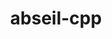 ---
title: "abseil-cpp"
layout: cache
categories: [package, develop]
meta: {"compilers": ["apple-clang@=16.0.0", "gcc@=10.3.0", "gcc@=11.1.0", "gcc@=11.4.0", "gcc@=12.4.0", "gcc@=13.2.0", "gcc@=9.4.0", "oneapi@=2024.2.1"], "num_specs": 56, "num_specs_by_stack": {"aws-pcluster-neoverse_v1": 3, "aws-pcluster-x86_64_v4": 6, "data-vis-sdk": 7, "e4s": 7, "e4s-cray-sles": 2, "e4s-neoverse-v2": 4, "e4s-neoverse_v1": 4, "e4s-oneapi": 3, "e4s-power": 1, "e4s-rocm-external": 3, "hep": 4, "ml-darwin-aarch64-mps": 2, "ml-linux-aarch64-cpu": 4, "ml-linux-aarch64-cuda": 4, "ml-linux-x86_64-cpu": 4, "ml-linux-x86_64-cuda": 4, "ml-linux-x86_64-rocm": 4, "root": 56}, "oss": ["amzn2", "sequoia", "sle_hpc15", "ubuntu20.04", "ubuntu22.04", "ubuntu24.04"], "platforms": ["darwin", "linux"], "stacks": ["aws-pcluster-neoverse_v1", "aws-pcluster-x86_64_v4", "data-vis-sdk", "e4s", "e4s-cray-sles", "e4s-neoverse-v2", "e4s-neoverse_v1", "e4s-oneapi", "e4s-power", "e4s-rocm-external", "hep", "ml-darwin-aarch64-mps", "ml-linux-aarch64-cpu", "ml-linux-aarch64-cuda", "ml-linux-x86_64-cpu", "ml-linux-x86_64-cuda", "ml-linux-x86_64-rocm", "root"], "targets": ["aarch64", "neoverse_v1", "neoverse_v2", "ppc64le", "x86_64_v3", "x86_64_v4"], "versions": ["20240722.0"]}
spec_details: [{"compiler": "gcc@=11.4.0", "hash": "23l3bfyov2a62fypblc35qmghrjlk3m5", "os": "ubuntu22.04", "platform": "linux", "size": "-", "stacks": ["e4s", "root"], "target": "x86_64_v3", "variants": ["build_system=cmake", "build_type=Release", "cxxstd=14", "generator=make", "~ipo", "+shared"], "versions": ["20240722.0"]}, {"compiler": "gcc@=11.4.0", "hash": "36wtmvlurcsouihqht44cok4tkvpgcxg", "os": "ubuntu22.04", "platform": "linux", "size": "-", "stacks": ["e4s", "e4s-rocm-external", "root"], "target": "x86_64_v3", "variants": ["build_system=cmake", "build_type=Release", "cxxstd=14", "generator=make", "~ipo", "+shared"], "versions": ["20240722.0"]}, {"compiler": "gcc@=11.1.0", "hash": "3jfv24n2y4uiif4h6q4whbgpsxp3ibqt", "os": "ubuntu20.04", "platform": "linux", "size": "-", "stacks": ["data-vis-sdk", "root"], "target": "x86_64_v3", "variants": ["build_system=cmake", "build_type=Release", "cxxstd=14", "generator=make", "~ipo", "+shared"], "versions": ["20240722.0"]}, {"compiler": "gcc@=12.4.0", "hash": "3qlky7tqulxwtdvr33ze3zmsop7s4jen", "os": "amzn2", "platform": "linux", "size": "-", "stacks": ["aws-pcluster-x86_64_v4", "root"], "target": "x86_64_v3", "variants": ["build_system=cmake", "build_type=Release", "cxxstd=14", "generator=make", "~ipo", "+shared"], "versions": ["20240722.0"]}, {"compiler": "gcc@=13.2.0", "hash": "3svdnc4e4q2n447briqwd5menkc3ggym", "os": "ubuntu24.04", "platform": "linux", "size": "-", "stacks": ["ml-linux-x86_64-cpu", "ml-linux-x86_64-cuda", "ml-linux-x86_64-rocm", "root"], "target": "x86_64_v3", "variants": ["build_system=cmake", "build_type=Release", "cxxstd=14", "generator=make", "~ipo", "+shared"], "versions": ["20240722.0"]}, {"compiler": "gcc@=13.2.0", "hash": "4qijyudxfmp2p44sopfda4vhhveg7anz", "os": "ubuntu24.04", "platform": "linux", "size": "-", "stacks": ["ml-linux-x86_64-cpu", "ml-linux-x86_64-cuda", "ml-linux-x86_64-rocm", "root"], "target": "x86_64_v3", "variants": ["build_system=cmake", "build_type=Release", "cxxstd=14", "generator=make", "~ipo", "+shared"], "versions": ["20240722.0"]}, {"compiler": "oneapi@=2024.2.1", "hash": "5dzg5uyw4cgbhhefgnfar5brwtd3k5tl", "os": "ubuntu22.04", "platform": "linux", "size": "-", "stacks": ["e4s-oneapi", "root"], "target": "x86_64_v3", "variants": ["build_system=cmake", "build_type=Release", "cxxstd=14", "generator=make", "~ipo", "+shared"], "versions": ["20240722.0"]}, {"compiler": "gcc@=11.4.0", "hash": "6feorysohdfnlo6l3sjsdxzrjdjvuj2d", "os": "ubuntu22.04", "platform": "linux", "size": "-", "stacks": ["e4s-neoverse_v1", "root"], "target": "neoverse_v1", "variants": ["build_system=cmake", "build_type=Release", "cxxstd=14", "generator=make", "~ipo", "+shared"], "versions": ["20240722.0"]}, {"compiler": "gcc@=11.4.0", "hash": "7lltsivt757iecblgew6inkfmeg4gmwf", "os": "ubuntu22.04", "platform": "linux", "size": "-", "stacks": ["e4s", "e4s-rocm-external", "root"], "target": "x86_64_v3", "variants": ["build_system=cmake", "build_type=Release", "cxxstd=14", "generator=make", "~ipo", "+shared"], "versions": ["20240722.0"]}, {"compiler": "gcc@=11.1.0", "hash": "7us7bdkrn6itbfdl672iwichvt7xbwrc", "os": "ubuntu20.04", "platform": "linux", "size": "-", "stacks": ["data-vis-sdk", "root"], "target": "x86_64_v3", "variants": ["build_system=cmake", "build_type=Release", "cxxstd=14", "generator=make", "~ipo", "+shared"], "versions": ["20240722.0"]}, {"compiler": "gcc@=13.2.0", "hash": "a34fngb62smifhsyltrifpoerkbky7zc", "os": "ubuntu24.04", "platform": "linux", "size": "-", "stacks": ["ml-linux-x86_64-cpu", "ml-linux-x86_64-cuda", "ml-linux-x86_64-rocm", "root"], "target": "x86_64_v3", "variants": ["build_system=cmake", "build_type=Release", "cxxstd=14", "generator=make", "~ipo", "+shared"], "versions": ["20240722.0"]}, {"compiler": "gcc@=11.1.0", "hash": "abpqtwnpyigtontyxu2klorrtp6v463q", "os": "ubuntu20.04", "platform": "linux", "size": "-", "stacks": ["data-vis-sdk", "root"], "target": "x86_64_v3", "variants": ["build_system=cmake", "build_type=Release", "cxxstd=14", "generator=make", "~ipo", "+shared"], "versions": ["20240722.0"]}, {"compiler": "gcc@=11.4.0", "hash": "aeq5esuloeqlhtx56c453tvefygw4yvp", "os": "ubuntu22.04", "platform": "linux", "size": "-", "stacks": ["e4s-neoverse_v1", "root"], "target": "neoverse_v1", "variants": ["build_system=cmake", "build_type=Release", "cxxstd=14", "generator=make", "~ipo", "+shared"], "versions": ["20240722.0"]}, {"compiler": "gcc@=11.1.0", "hash": "akb4qj2qzzlh3ycduzyscruh5vukk2vt", "os": "ubuntu20.04", "platform": "linux", "size": "-", "stacks": ["data-vis-sdk", "root"], "target": "x86_64_v3", "variants": ["build_system=cmake", "build_type=Release", "cxxstd=14", "generator=make", "~ipo", "+shared"], "versions": ["20240722.0"]}, {"compiler": "gcc@=13.2.0", "hash": "almrlhz4anfsqlcgvmjqurxmh5wd44hv", "os": "ubuntu24.04", "platform": "linux", "size": "-", "stacks": ["ml-linux-aarch64-cpu", "ml-linux-aarch64-cuda", "root"], "target": "aarch64", "variants": ["build_system=cmake", "build_type=Release", "cxxstd=14", "generator=make", "~ipo", "+shared"], "versions": ["20240722.0"]}, {"compiler": "oneapi@=2024.2.1", "hash": "b6gr52cogdaxkwhfxjrteb7z5vcyoj3e", "os": "ubuntu22.04", "platform": "linux", "size": "-", "stacks": ["e4s-oneapi", "root"], "target": "x86_64_v3", "variants": ["build_system=cmake", "build_type=Release", "cxxstd=14", "generator=make", "~ipo", "+shared"], "versions": ["20240722.0"]}, {"compiler": "gcc@=11.4.0", "hash": "bm4hsigmxwqzofa4f7ikwonm2da432nx", "os": "ubuntu22.04", "platform": "linux", "size": "-", "stacks": ["e4s-neoverse-v2", "root"], "target": "neoverse_v2", "variants": ["build_system=cmake", "build_type=Release", "cxxstd=14", "generator=make", "~ipo", "+shared"], "versions": ["20240722.0"]}, {"compiler": "gcc@=11.4.0", "hash": "bpx6rf6i5pr35tqu53l76h3nab6yljvt", "os": "ubuntu22.04", "platform": "linux", "size": "-", "stacks": ["e4s", "root"], "target": "x86_64_v3", "variants": ["build_system=cmake", "build_type=Release", "cxxstd=14", "generator=make", "~ipo", "+shared"], "versions": ["20240722.0"]}, {"compiler": "oneapi@=2024.2.1", "hash": "bw7oatelmitirkjb2gy545am5ihz6pb2", "os": "ubuntu22.04", "platform": "linux", "size": "-", "stacks": ["e4s-oneapi", "root"], "target": "x86_64_v3", "variants": ["build_system=cmake", "build_type=Release", "cxxstd=14", "generator=make", "~ipo", "+shared"], "versions": ["20240722.0"]}, {"compiler": "apple-clang@=16.0.0", "hash": "bxdb4zssg3s67ttfajeg7povkw2big37", "os": "sequoia", "platform": "darwin", "size": "-", "stacks": ["ml-darwin-aarch64-mps", "root"], "target": "aarch64", "variants": ["build_system=cmake", "build_type=Release", "cxxstd=14", "generator=make", "~ipo", "+shared"], "versions": ["20240722.0"]}, {"compiler": "gcc@=10.3.0", "hash": "c5luwjgjdrfrpwaddy62r2ryl3op47lf", "os": "sle_hpc15", "platform": "linux", "size": "-", "stacks": ["e4s-cray-sles", "root"], "target": "x86_64_v4", "variants": ["build_system=cmake", "build_type=Release", "cxxstd=14", "generator=make", "~ipo", "+shared"], "versions": ["20240722.0"]}, {"compiler": "gcc@=11.4.0", "hash": "cilk4fcbyolme7sfszk5xpjpqud2tw4f", "os": "ubuntu22.04", "platform": "linux", "size": "-", "stacks": ["hep", "root"], "target": "x86_64_v3", "variants": ["build_system=cmake", "build_type=Release", "cxxstd=14", "generator=make", "~ipo", "+shared"], "versions": ["20240722.0"]}, {"compiler": "gcc@=13.2.0", "hash": "dhlf66nm77zpklzsfm5grw6rwzm33mrj", "os": "ubuntu24.04", "platform": "linux", "size": "-", "stacks": ["ml-linux-x86_64-cpu", "ml-linux-x86_64-cuda", "ml-linux-x86_64-rocm", "root"], "target": "x86_64_v3", "variants": ["build_system=cmake", "build_type=Release", "cxxstd=14", "generator=make", "~ipo", "+shared"], "versions": ["20240722.0"]}, {"compiler": "gcc@=12.4.0", "hash": "dnitndbjo5lrtpofahureu7c3avapwff", "os": "amzn2", "platform": "linux", "size": "-", "stacks": ["root"], "target": "x86_64_v3", "variants": ["build_system=cmake", "build_type=Release", "cxxstd=14", "generator=make", "~ipo", "+shared"], "versions": ["20240722.0"]}, {"compiler": "gcc@=11.4.0", "hash": "ftjdwrbigkyoxb5vlxy477rcuygl37us", "os": "ubuntu22.04", "platform": "linux", "size": "-", "stacks": ["e4s", "root"], "target": "x86_64_v3", "variants": ["build_system=cmake", "build_type=Release", "cxxstd=14", "generator=make", "~ipo", "+shared"], "versions": ["20240722.0"]}, {"compiler": "gcc@=11.1.0", "hash": "fxhe3egkkxwpxrwnd22y7tey3af6ulv4", "os": "ubuntu20.04", "platform": "linux", "size": "-", "stacks": ["data-vis-sdk", "root"], "target": "x86_64_v3", "variants": ["build_system=cmake", "build_type=Release", "cxxstd=14", "generator=make", "~ipo", "+shared"], "versions": ["20240722.0"]}, {"compiler": "gcc@=12.4.0", "hash": "g4arlxteecz5ewzybi3fj7uwpnl5hvih", "os": "amzn2", "platform": "linux", "size": "-", "stacks": ["root"], "target": "x86_64_v4", "variants": ["build_system=cmake", "build_type=Release", "cxxstd=14", "generator=make", "~ipo", "+shared"], "versions": ["20240722.0"]}, {"compiler": "apple-clang@=16.0.0", "hash": "gu5yuz22l2sz5jl5qhuzp74bt5uftru2", "os": "sequoia", "platform": "darwin", "size": "-", "stacks": ["root"], "target": "aarch64", "variants": ["build_system=cmake", "build_type=Release", "cxxstd=14", "generator=make", "~ipo", "+shared"], "versions": ["20240722.0"]}, {"compiler": "oneapi@=2024.2.1", "hash": "habljxmbwycz4lawqmnvfkcwgj7xwevx", "os": "ubuntu22.04", "platform": "linux", "size": "-", "stacks": ["root"], "target": "x86_64_v3", "variants": ["build_system=cmake", "build_type=Release", "cxxstd=14", "generator=make", "~ipo", "+shared"], "versions": ["20240722.0"]}, {"compiler": "gcc@=11.1.0", "hash": "hvlidqwzmwfy3nyl36k3niuqf2klum7c", "os": "ubuntu20.04", "platform": "linux", "size": "-", "stacks": ["data-vis-sdk", "root"], "target": "x86_64_v3", "variants": ["build_system=cmake", "build_type=Release", "cxxstd=14", "generator=make", "~ipo", "+shared"], "versions": ["20240722.0"]}, {"compiler": "gcc@=11.1.0", "hash": "i3huivgvfjoidmwl5rzvsgrdgdjkr4qs", "os": "ubuntu20.04", "platform": "linux", "size": "-", "stacks": ["data-vis-sdk", "root"], "target": "x86_64_v3", "variants": ["build_system=cmake", "build_type=Release", "cxxstd=14", "generator=make", "~ipo", "+shared"], "versions": ["20240722.0"]}, {"compiler": "apple-clang@=16.0.0", "hash": "jhx5vy3kfkl5uzjqkuztjmzvhncwcckm", "os": "sequoia", "platform": "darwin", "size": "-", "stacks": ["ml-darwin-aarch64-mps", "root"], "target": "aarch64", "variants": ["build_system=cmake", "build_type=Release", "cxxstd=14", "generator=make", "~ipo", "+shared"], "versions": ["20240722.0"]}, {"compiler": "gcc@=11.4.0", "hash": "jil5hecbvh5t4pztswfw57al6q3aqxzn", "os": "ubuntu22.04", "platform": "linux", "size": "-", "stacks": ["hep", "root"], "target": "x86_64_v3", "variants": ["build_system=cmake", "build_type=Release", "cxxstd=14", "generator=make", "~ipo", "+shared"], "versions": ["20240722.0"]}, {"compiler": "gcc@=11.4.0", "hash": "jktabzy3chzic6kbbnciuonzkvztm26v", "os": "ubuntu22.04", "platform": "linux", "size": "-", "stacks": ["e4s-neoverse-v2", "root"], "target": "neoverse_v2", "variants": ["build_system=cmake", "build_type=Release", "cxxstd=14", "generator=make", "~ipo", "+shared"], "versions": ["20240722.0"]}, {"compiler": "gcc@=12.4.0", "hash": "jolkuty5rvaylsgs5aqfbvzwqsslk6ig", "os": "amzn2", "platform": "linux", "size": "-", "stacks": ["aws-pcluster-neoverse_v1", "root"], "target": "neoverse_v1", "variants": ["build_system=cmake", "build_type=Release", "cxxstd=14", "generator=make", "~ipo", "+shared"], "versions": ["20240722.0"]}, {"compiler": "gcc@=12.4.0", "hash": "k3gnpt34u75tkahj6kllpp6gmcmker46", "os": "amzn2", "platform": "linux", "size": "-", "stacks": ["aws-pcluster-x86_64_v4", "root"], "target": "x86_64_v4", "variants": ["build_system=cmake", "build_type=Release", "cxxstd=14", "generator=make", "~ipo", "+shared"], "versions": ["20240722.0"]}, {"compiler": "gcc@=12.4.0", "hash": "karbpo7tbz56t2hejgugzpazdchx4tz4", "os": "amzn2", "platform": "linux", "size": "-", "stacks": ["aws-pcluster-neoverse_v1", "root"], "target": "neoverse_v1", "variants": ["build_system=cmake", "build_type=Release", "cxxstd=14", "generator=make", "~ipo", "+shared"], "versions": ["20240722.0"]}, {"compiler": "gcc@=11.4.0", "hash": "keritzorp4zqpipg23j6bcba45gu6ytt", "os": "ubuntu22.04", "platform": "linux", "size": "-", "stacks": ["e4s-neoverse_v1", "root"], "target": "neoverse_v1", "variants": ["build_system=cmake", "build_type=Release", "cxxstd=14", "generator=make", "~ipo", "+shared"], "versions": ["20240722.0"]}, {"compiler": "gcc@=12.4.0", "hash": "lhvsldwf42rcjretn5cvu23d6egjcxya", "os": "amzn2", "platform": "linux", "size": "-", "stacks": ["aws-pcluster-x86_64_v4", "root"], "target": "x86_64_v3", "variants": ["build_system=cmake", "build_type=Release", "cxxstd=14", "generator=make", "~ipo", "+shared"], "versions": ["20240722.0"]}, {"compiler": "gcc@=12.4.0", "hash": "mm7qm7duquetezmwmwvpfdafq7zr7w6o", "os": "amzn2", "platform": "linux", "size": "-", "stacks": ["aws-pcluster-neoverse_v1", "root"], "target": "neoverse_v1", "variants": ["build_system=cmake", "build_type=Release", "cxxstd=14", "generator=make", "~ipo", "+shared"], "versions": ["20240722.0"]}, {"compiler": "gcc@=11.4.0", "hash": "mqnj7wezbdezoy66c5f6m4ov2vyw3t3t", "os": "ubuntu22.04", "platform": "linux", "size": "-", "stacks": ["e4s", "root"], "target": "x86_64_v3", "variants": ["build_system=cmake", "build_type=Release", "cxxstd=14", "generator=make", "~ipo", "+shared"], "versions": ["20240722.0"]}, {"compiler": "gcc@=11.4.0", "hash": "np2nymjxllm72wncnpymhrryzmkvsmu4", "os": "ubuntu22.04", "platform": "linux", "size": "-", "stacks": ["e4s-neoverse-v2", "root"], "target": "neoverse_v2", "variants": ["build_system=cmake", "build_type=Release", "cxxstd=14", "generator=make", "~ipo", "+shared"], "versions": ["20240722.0"]}, {"compiler": "gcc@=13.2.0", "hash": "o4opgqhg5omslju5c2lrmg3mghplho67", "os": "ubuntu24.04", "platform": "linux", "size": "-", "stacks": ["ml-linux-aarch64-cpu", "ml-linux-aarch64-cuda", "root"], "target": "aarch64", "variants": ["build_system=cmake", "build_type=Release", "cxxstd=14", "generator=make", "~ipo", "+shared"], "versions": ["20240722.0"]}, {"compiler": "gcc@=9.4.0", "hash": "q4s5qlxfzeluxyltujalv5jctjumsloh", "os": "ubuntu20.04", "platform": "linux", "size": "-", "stacks": ["e4s-power", "root"], "target": "ppc64le", "variants": ["build_system=cmake", "build_type=Release", "cxxstd=14", "generator=make", "~ipo", "+shared"], "versions": ["20240722.0"]}, {"compiler": "gcc@=12.4.0", "hash": "rdbuqdqrzyl2x5byq7f43nu6q4ewqutg", "os": "amzn2", "platform": "linux", "size": "-", "stacks": ["aws-pcluster-x86_64_v4", "root"], "target": "x86_64_v4", "variants": ["build_system=cmake", "build_type=Release", "cxxstd=14", "generator=make", "~ipo", "+shared"], "versions": ["20240722.0"]}, {"compiler": "gcc@=12.4.0", "hash": "rsewanckli44lxbbxaj75xilm4avla6x", "os": "amzn2", "platform": "linux", "size": "-", "stacks": ["aws-pcluster-x86_64_v4", "root"], "target": "x86_64_v3", "variants": ["build_system=cmake", "build_type=Release", "cxxstd=14", "generator=make", "~ipo", "+shared"], "versions": ["20240722.0"]}, {"compiler": "gcc@=10.3.0", "hash": "s3eiqvxb3ebs4uixwfsimgiztdy5sijq", "os": "sle_hpc15", "platform": "linux", "size": "-", "stacks": ["e4s-cray-sles", "root"], "target": "x86_64_v4", "variants": ["build_system=cmake", "build_type=Release", "cxxstd=14", "generator=make", "~ipo", "+shared"], "versions": ["20240722.0"]}, {"compiler": "gcc@=11.4.0", "hash": "tgmdco6e6tlpysd3xvvgf4rxabl5z5dv", "os": "ubuntu22.04", "platform": "linux", "size": "-", "stacks": ["e4s-neoverse-v2", "root"], "target": "neoverse_v2", "variants": ["build_system=cmake", "build_type=Release", "cxxstd=14", "generator=make", "~ipo", "+shared"], "versions": ["20240722.0"]}, {"compiler": "gcc@=12.4.0", "hash": "ubyab5obdo3cbg4nu4s7uopx2pvmiboq", "os": "amzn2", "platform": "linux", "size": "-", "stacks": ["aws-pcluster-x86_64_v4", "root"], "target": "x86_64_v4", "variants": ["build_system=cmake", "build_type=Release", "cxxstd=14", "generator=make", "~ipo", "+shared"], "versions": ["20240722.0"]}, {"compiler": "gcc@=11.4.0", "hash": "vcuo6n3jt4va6jloiq3ef7ovsxu6aqx3", "os": "ubuntu22.04", "platform": "linux", "size": "-", "stacks": ["hep", "root"], "target": "x86_64_v3", "variants": ["build_system=cmake", "build_type=Release", "cxxstd=14", "generator=make", "~ipo", "+shared"], "versions": ["20240722.0"]}, {"compiler": "gcc@=11.4.0", "hash": "vx5bna3jydqrwq7a52crrgxrxqvzxwgs", "os": "ubuntu22.04", "platform": "linux", "size": "-", "stacks": ["e4s", "e4s-rocm-external", "root"], "target": "x86_64_v3", "variants": ["build_system=cmake", "build_type=Release", "cxxstd=14", "generator=make", "~ipo", "+shared"], "versions": ["20240722.0"]}, {"compiler": "gcc@=12.4.0", "hash": "w25gmovluz5xenufndhgse5qkyys3wiy", "os": "amzn2", "platform": "linux", "size": "-", "stacks": ["root"], "target": "neoverse_v1", "variants": ["build_system=cmake", "build_type=Release", "cxxstd=14", "generator=make", "~ipo", "+shared"], "versions": ["20240722.0"]}, {"compiler": "gcc@=11.4.0", "hash": "w4bn2attixe2e737gj4sdcvqthyya5m4", "os": "ubuntu22.04", "platform": "linux", "size": "-", "stacks": ["e4s-neoverse_v1", "root"], "target": "neoverse_v1", "variants": ["build_system=cmake", "build_type=Release", "cxxstd=14", "generator=make", "~ipo", "+shared"], "versions": ["20240722.0"]}, {"compiler": "gcc@=13.2.0", "hash": "wh7rwnoxkzmhtfkmkfkoqvugiigijd7s", "os": "ubuntu24.04", "platform": "linux", "size": "-", "stacks": ["ml-linux-aarch64-cpu", "ml-linux-aarch64-cuda", "root"], "target": "aarch64", "variants": ["build_system=cmake", "build_type=Release", "cxxstd=14", "generator=make", "~ipo", "+shared"], "versions": ["20240722.0"]}, {"compiler": "gcc@=11.4.0", "hash": "x75gvlhfvlpumfjli3jwpiowbviq5eyr", "os": "ubuntu22.04", "platform": "linux", "size": "-", "stacks": ["hep", "root"], "target": "x86_64_v3", "variants": ["build_system=cmake", "build_type=Release", "cxxstd=14", "generator=make", "~ipo", "+shared"], "versions": ["20240722.0"]}, {"compiler": "gcc@=13.2.0", "hash": "zz6bpbuju4yytqot2nmw4uwxwpxkk4po", "os": "ubuntu24.04", "platform": "linux", "size": "-", "stacks": ["ml-linux-aarch64-cpu", "ml-linux-aarch64-cuda", "root"], "target": "aarch64", "variants": ["build_system=cmake", "build_type=Release", "cxxstd=14", "generator=make", "~ipo", "+shared"], "versions": ["20240722.0"]}]
---